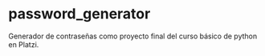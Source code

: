 # password_generator
Generador de contraseñas como proyecto final del curso básico de python en Platzi.
